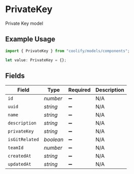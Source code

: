 # PrivateKey

Private Key model

## Example Usage

```typescript
import { PrivateKey } from "coolify/models/components";

let value: PrivateKey = {};
```

## Fields

| Field              | Type               | Required           | Description        |
| ------------------ | ------------------ | ------------------ | ------------------ |
| `id`               | *number*           | :heavy_minus_sign: | N/A                |
| `uuid`             | *string*           | :heavy_minus_sign: | N/A                |
| `name`             | *string*           | :heavy_minus_sign: | N/A                |
| `description`      | *string*           | :heavy_minus_sign: | N/A                |
| `privateKey`       | *string*           | :heavy_minus_sign: | N/A                |
| `isGitRelated`     | *boolean*          | :heavy_minus_sign: | N/A                |
| `teamId`           | *number*           | :heavy_minus_sign: | N/A                |
| `createdAt`        | *string*           | :heavy_minus_sign: | N/A                |
| `updatedAt`        | *string*           | :heavy_minus_sign: | N/A                |